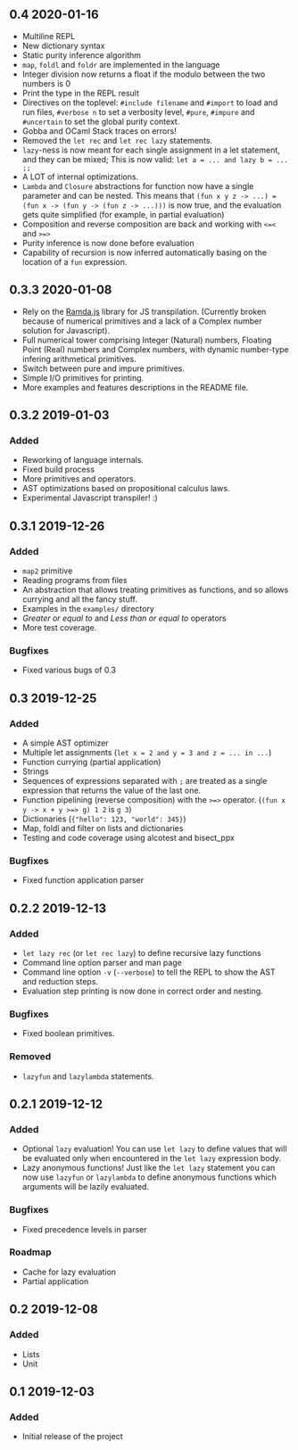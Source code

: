 ## 0.4 2020-01-16
- Multiline REPL
- New dictionary syntax
- Static purity inference algorithm
- `map`, `foldl` and `foldr` are implemented in the language
- Integer division now returns a float if the modulo between the two numbers is 0
- Print the type in the REPL result
- Directives on the toplevel: `#include filename` and `#import` to load and run files,
  `#verbose n` to set a verbosity level, `#pure`, `#impure` and `#uncertain` to set the global purity context.
- Gobba and OCaml Stack traces on errors!
- Removed the `let rec` and `let rec lazy` statements.
- `lazy`-ness is now meant for each single assignment in a let statement, and they
  can be mixed; This is now valid: `let a = ... and lazy b = ... ;;`
- A LOT of internal optimizations.
- `Lambda` and `Closure` abstractions for function now have a single parameter
  and can be nested. This means that `(fun x y z -> ...) = (fun x -> (fun y -> (fun z -> ...)))` is now true, and the
  evaluation gets quite simplified (for example, in partial evaluation)
- Composition and reverse composition are back and working with `<=<` and `>=>`
- Purity inference is now done before evaluation
- Capability of recursion is now inferred automatically basing on the location of a `fun` expression.

## 0.3.3 2020-01-08
- Rely on the [Ramda.js](https://ramdajs.com/) library for JS transpilation.
  (Currently broken because of numerical primitives and a lack of a Complex
  number solution for Javascript).
- Full numerical tower comprising Integer (Natural) numbers, Floating Point (Real) numbers and
  Complex numbers, with dynamic number-type infering arithmetical primitives.
- Switch between pure and impure primitives.
- Simple I/O primitives for printing.
- More examples and features descriptions in the README file.

## 0.3.2 2019-01-03
### Added 
- Reworking of language internals.
- Fixed build process
- More primitives and operators.
- AST optimizations based on propositional calculus laws.
- Experimental Javascript transpiler! :)  

## 0.3.1 2019-12-26
### Added
- `map2` primitive
- Reading programs from files
- An abstraction that allows treating primitives as functions, and so allows
  currying and all the fancy stuff.
- Examples in the `examples/` directory
- *Greater or equal to* and *Less than or equal to* operators
- More test coverage.
### Bugfixes
- Fixed various bugs of 0.3

## 0.3 2019-12-25
### Added
- A simple AST optimizer
- Multiple let assignments (`let x = 2 and y = 3 and z = ... in ...`)
- Function currying (partial application)
- Strings
- Sequences of expressions separated with `;` are treated as a single expression
  that returns the value of the last one.
- Function pipelining (reverse composition) with the `>=>` operator.
  (`(fun x y -> x + y >=> g) 1 2` is `g 3`)
- Dictionaries (`{"hello": 123, "world": 345}`)
- Map, foldl and filter on lists and dictionaries
- Testing and code coverage using alcotest and bisect_ppx
### Bugfixes
- Fixed function application parser

## 0.2.2 2019-12-13
### Added
- `let lazy rec` (or `let rec lazy`) to define recursive lazy functions
- Command line option parser and man page
- Command line option `-v` (`--verbose`) to tell the REPL to show the AST and
  reduction steps.
- Evaluation step printing is now done in correct order and nesting. 
### Bugfixes
- Fixed boolean primitives.
### Removed
- `lazyfun` and `lazylambda` statements.

## 0.2.1 2019-12-12
### Added
- Optional `lazy` evaluation! You can use `let lazy` to define values that will
  be evaluated only when encountered in the `let lazy` expression body.
- Lazy anonymous functions! Just like the `let lazy` statement you can now use
  `lazyfun` or `lazylambda` to define anonymous functions which arguments will
  be lazily evaluated.
### Bugfixes
- Fixed precedence levels in parser
### Roadmap
- Cache for lazy evaluation
- Partial application

## 0.2 2019-12-08
### Added
- Lists
- Unit

## 0.1 2019-12-03
### Added
- Initial release of the project